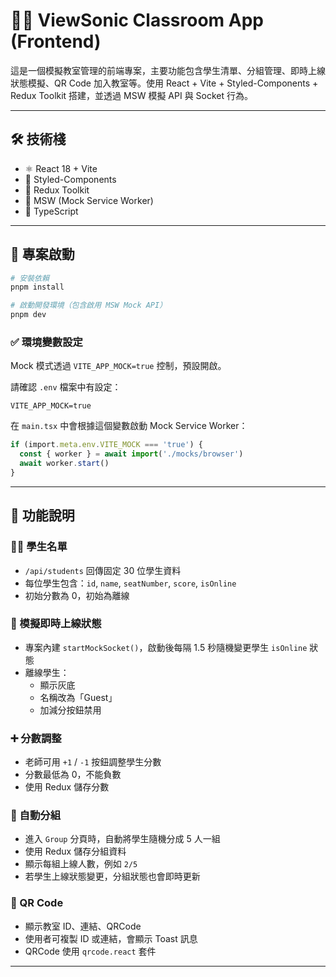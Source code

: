 # 👩‍🏫 ViewSonic Classroom App (Frontend)

這是一個模擬教室管理的前端專案，主要功能包含學生清單、分組管理、即時上線狀態模擬、QR Code 加入教室等。使用 React + Vite + Styled-Components + Redux Toolkit 搭建，並透過 MSW 模擬 API 與 Socket 行為。

---

## 🛠 技術棧

- ⚛️ React 18 + Vite
- 🎨 Styled-Components
- 🧠 Redux Toolkit
- 🧪 MSW (Mock Service Worker)
- 🧾 TypeScript

---

## 🚀 專案啟動

```bash
# 安裝依賴
pnpm install

# 啟動開發環境（包含啟用 MSW Mock API）
pnpm dev
```

### ✅ 環境變數設定

Mock 模式透過 `VITE_APP_MOCK=true` 控制，預設開啟。

請確認 `.env` 檔案中有設定：

```
VITE_APP_MOCK=true
```

在 `main.tsx` 中會根據這個變數啟動 Mock Service Worker：

```ts
if (import.meta.env.VITE_MOCK === 'true') {
  const { worker } = await import('./mocks/browser')
  await worker.start()
}
```

---

## 🧪 功能說明

### 👩‍🎓 學生名單

- `/api/students` 回傳固定 30 位學生資料
- 每位學生包含：`id`, `name`, `seatNumber`, `score`, `isOnline`
- 初始分數為 0，初始為離線

### 🔄 模擬即時上線狀態

- 專案內建 `startMockSocket()`，啟動後每隔 1.5 秒隨機變更學生 `isOnline` 狀態
- 離線學生：
  - 顯示灰底
  - 名稱改為「Guest」
  - 加減分按鈕禁用

### ➕ 分數調整

- 老師可用 `+1` / `-1` 按鈕調整學生分數
- 分數最低為 0，不能負數
- 使用 Redux 儲存分數

### 👥 自動分組

- 進入 `Group` 分頁時，自動將學生隨機分成 5 人一組
- 使用 Redux 儲存分組資料
- 顯示每組上線人數，例如 `2/5`
- 若學生上線狀態變更，分組狀態也會即時更新

### 📱 QR Code

- 顯示教室 ID、連結、QRCode
- 使用者可複製 ID 或連結，會顯示 Toast 訊息
- QRCode 使用 `qrcode.react` 套件

---
